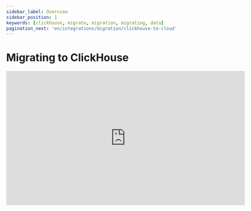 ```yaml
---
sidebar_label: Overview
sidebar_position: 1
keywords: [clickhouse, migrate, migration, migrating, data]
pagination_next: 'en/integrations/migration/clickhouse-to-cloud'
---
```


# Migrating to ClickHouse

<div class='vimeo-container'>
  <iframe src="https://player.vimeo.com/video/753082620?h=eb566c8c08"
    width="640"
    height="360"
    frameborder="0"
    allow="autoplay;
    fullscreen;
    picture-in-picture"
    allowfullscreen>
  </iframe>
</div>

<br/>

